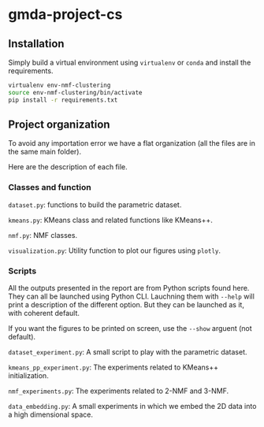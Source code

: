 # gmda-project-cs

## Installation
Simply build a virtual environment using `virtualenv` or `conda` and install the requirements.

```bash
virtualenv env-nmf-clustering
source env-nmf-clustering/bin/activate
pip install -r requirements.txt
```

## Project organization
To avoid any importation error we have a flat organization (all the files are in the same main folder).

Here are the description of each file.

### Classes and function
`dataset.py`: functions to build the parametric dataset.

`kmeans.py`: KMeans class and related functions like KMeans++.

`nmf.py`: NMF classes.

`visualization.py`: Utility function to plot our figures using `plotly`.

### Scripts
All the outputs presented in the report are from Python scripts found here. They can all be launched using Python CLI. Lauchning them with `--help` will print a description of the different option. But they can be launched as it, with coherent default.

If you want the figures to be printed on screen, use the `--show` arguent (not default).

`dataset_experiment.py`: A small script to play with the parametric dataset.

`kmeans_pp_experiment.py`: The experiments related to KMeans++ initialization.

`nmf_experiments.py`: The experiments related to 2-NMF and 3-NMF.

`data_embedding.py`: A small experiments in which we embed the 2D data into a high dimensional space.
